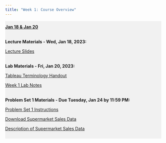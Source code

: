 ```yaml
---
title: "Week 1: Course Overview"
---
```


<div style="background-color:rgba(0, 0, 0, 0.0470588); text-align:left; vertical-align: middle; padding:10px 0;">
<b><u>Jan 18 & Jan 20</u></b> <br> <br>

<b>Lecture Materials - Wed, Jan 18, 2023:</b> <br>

<a  href="/materials/unit_00/week_01/lecture_00_week_01.html" target="_blank">Lecture Slides</a> <br> <br>

<b>Lab Materials - Fri, Jan 20, 2023:</b> <br>

<a  href="/materials/unit_00/week_01/handout_00_week_01.html" target="_blank">Tableau Terminology Handout</a> <br>

<a  href="/materials/unit_00/week_01/lab_00_week_01.html" target="_blank">Week 1 Lab Notes</a> <br> <br>

<b>Problem Set 1 Materials - Due Tuesday, Jan 24 by 11:59 PM:</b> <br>

<a  href="/materials/unit_00/week_01/ps1.html" target="_blank">Problem Set 1 Instructions</a> <br>

<a  href="/materials/unit_00/inputs/supermarket_sales.csv" download>Download Supermarket Sales Data</a> <br>

<a  href="/materials/unit_00/inputs/supermarketdata_describe.html" target="_blank">Description of Supermarket Sales Data</a>

</div>

